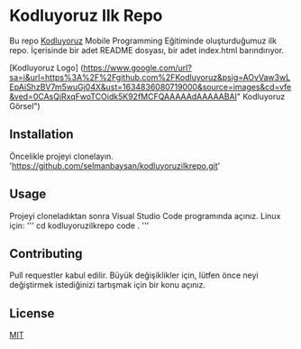 # Kodluyoruz Ilk Repo

Bu repo [Kodluyoruz](https://www.kodluyoruz.org) Mobile Programming Eğitiminde oluşturduğumuz ilk repo. İçerisinde bir adet README dosyası, bir adet index.html barındırıyor.

[Kodluyoruz Logo] (https://www.google.com/url?sa=i&url=https%3A%2F%2Fgithub.com%2FKodluyoruz&psig=AOvVaw3wLEpAiShzBV7m5wuGj04X&ust=1634836080719000&source=images&cd=vfe&ved=0CAsQjRxqFwoTCOidk5K92fMCFQAAAAAdAAAAABAI" Kodluyoruz Görsel")

## Installation

Öncelikle projeyi clonelayın.
'https://github.com/selmanbaysan/kodluyoruzilkrepo.git'

## Usage
Projeyi cloneladıktan sonra Visual Studio Code programında açınız.
Linux için:
'''
cd kodluyoruzilkrepo
code .
'''

## Contributing

Pull requestler kabul edilir. Büyük değişiklikler için, lütfen önce neyi değiştirmek istediğinizi tartışmak için bir konu açınız.

## License

[MIT](https://www.mit.edu/~amini/LICENSE.md)
